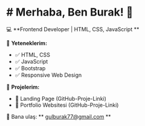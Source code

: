 # # Merhaba, Ben Burak! 👋  

💻 **Frontend Developer | HTML, CSS, JavaScript **  

🚀 **Yeteneklerim:**  
- ✅ HTML, CSS  
- ✅ JavaScript  
- ✅ Bootstrap  
- ✅ Responsive Web Design  

📌 **Projelerim:**  
- 🔹 Landing Page (GitHub-Proje-Linki)  
- 🔹 Portfolio Websitesi (GitHub-Proje-Linki)  

📩 Bana ulaş: ** gulburak77@gmail.com **  
